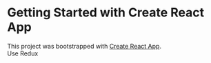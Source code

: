 # Getting Started with Create React App

This project was bootstrapped with [Create React App](https://github.com/facebook/create-react-app).
<br>
Use Redux 
